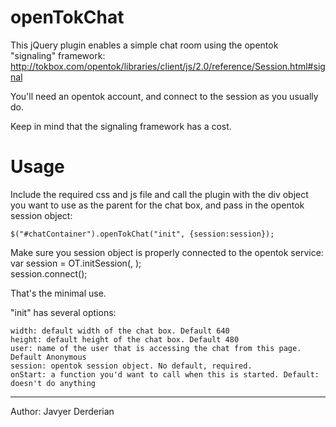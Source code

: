 openTokChat
===========

This jQuery plugin enables a simple chat room using the opentok "signaling" framework:
http://tokbox.com/opentok/libraries/client/js/2.0/reference/Session.html#signal

You'll need an opentok account, and connect to the session as you usually do.

Keep in mind that the signaling framework has a cost.

Usage
======

Include the required css and js file and call the plugin with the div object you want to use as the parent for the chat box, and pass in the opentok session object:

    $("#chatContainer").openTokChat("init", {session:session});

Make sure you session object is properly connected to the opentok service:
    var session = OT.initSession(<opentok apiKey>, <opentok sessionId>);     
    session.connect(<token for your sessionId>);

That's the minimal use.

"init" has several options:

    width: default width of the chat box. Default 640
    height: default height of the chat box. Default 480
    user: name of the user that is accessing the chat from this page. Default Anonymous
    session: opentok session object. No default, required.
    onStart: a function you'd want to call when this is started. Default: doesn't do anything


---
Author: Javyer Derderian
